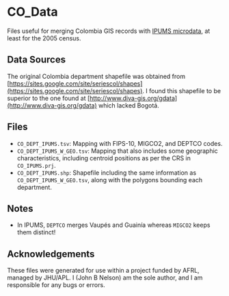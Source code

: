 CO_Data
===

Files useful for merging Colombia GIS records with [IPUMS microdata](https://international.ipums.org/international/), at least for the 2005 census. 

Data Sources
---
The original Colombia department shapefile was obtained from [https://sites.google.com/site/seriescol/shapes](https://sites.google.com/site/seriescol/shapes). I found this shapefile to be superior to the one found at [http://www.diva-gis.org/gdata](http://www.diva-gis.org/gdata) which lacked Bogotá.

Files
---

- `CO_DEPT_IPUMS.tsv`: Mapping with FIPS-10, MIGCO2, and DEPTCO codes.
- `CO_DEPT_IPUMS_W_GEO.tsv`: Mapping that also includes some geographic characteristics, including centroid positions as per the CRS in `CO_IPUMS.prj`.
- `CO_DEPT_IPUMS.shp`: Shapefile including the same information as `CO_DEPT_IPUMS_W_GEO.tsv`, along with the polygons bounding each department.

Notes
---
- In IPUMS, `DEPTCO` merges Vaupés and Guainía whereas `MIGCO2` keeps them distinct!


Acknowledgements
----------------

These files were generated for use within a project funded by AFRL,
managed by JHU/APL. I (John B Nelson) am the sole author, and I am responsible
for any bugs or errors.